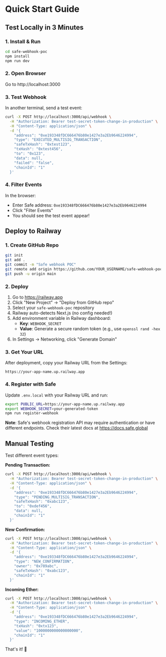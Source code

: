 # Quick Start Guide

## Test Locally in 3 Minutes

### 1. Install & Run
```bash
cd safe-webhook-poc
npm install
npm run dev
```

### 2. Open Browser
Go to http://localhost:3000

### 3. Test Webhook
In another terminal, send a test event:

```bash
curl -X POST http://localhost:3000/api/webhook \
  -H "Authorization: Bearer test-secret-token-change-in-production" \
  -H "Content-Type: application/json" \
  -d '{
    "address": "0xe193348fDC666476b80e1427e3a2Eb9646224994",
    "type": "EXECUTED_MULTISIG_TRANSACTION",
    "safeTxHash": "0xtest123",
    "txHash": "0xtest456",
    "to": "0x123",
    "data": null,
    "failed": "false",
    "chainId": "1"
  }'
```

### 4. Filter Events
In the browser:
- Enter Safe address: `0xe193348fDC666476b80e1427e3a2Eb9646224994`
- Click "Filter Events"
- You should see the test event appear!

## Deploy to Railway

### 1. Create GitHub Repo
```bash
git init
git add .
git commit -m "Safe webhook POC"
git remote add origin https://github.com/YOUR_USERNAME/safe-webhook-poc.git
git push -u origin main
```

### 2. Deploy
1. Go to https://railway.app
2. Click "New Project" → "Deploy from GitHub repo"
3. Select your `safe-webhook-poc` repository
4. Railway auto-detects Next.js (no config needed!)
5. Add environment variable in Railway dashboard:
   - **Key**: `WEBHOOK_SECRET`
   - **Value**: Generate a secure random token (e.g., use `openssl rand -hex 32`)
6. In Settings → Networking, click "Generate Domain"

### 3. Get Your URL
After deployment, copy your Railway URL from the Settings:
```
https://your-app-name.up.railway.app
```

### 4. Register with Safe
Update `.env.local` with your Railway URL and run:
```bash
export PUBLIC_URL=https://your-app-name.up.railway.app
export WEBHOOK_SECRET=your-generated-token
npm run register-webhook
```

**Note**: Safe's webhook registration API may require authentication or have different endpoints. Check their latest docs at https://docs.safe.global

## Manual Testing

Test different event types:

**Pending Transaction:**
```bash
curl -X POST http://localhost:3000/api/webhook \
  -H "Authorization: Bearer test-secret-token-change-in-production" \
  -H "Content-Type: application/json" \
  -d '{
    "address": "0xe193348fDC666476b80e1427e3a2Eb9646224994",
    "type": "PENDING_MULTISIG_TRANSACTION",
    "safeTxHash": "0xabc123",
    "to": "0xdef456",
    "data": null,
    "chainId": "1"
  }'
```

**New Confirmation:**
```bash
curl -X POST http://localhost:3000/api/webhook \
  -H "Authorization: Bearer test-secret-token-change-in-production" \
  -H "Content-Type: application/json" \
  -d '{
    "address": "0xe193348fDC666476b80e1427e3a2Eb9646224994",
    "type": "NEW_CONFIRMATION",
    "owner": "0x789abc",
    "safeTxHash": "0xabc123",
    "chainId": "1"
  }'
```

**Incoming Ether:**
```bash
curl -X POST http://localhost:3000/api/webhook \
  -H "Authorization: Bearer test-secret-token-change-in-production" \
  -H "Content-Type: application/json" \
  -d '{
    "address": "0xe193348fDC666476b80e1427e3a2Eb9646224994",
    "type": "INCOMING_ETHER",
    "txHash": "0xtx123",
    "value": "1000000000000000000",
    "chainId": "1"
  }'
```

That's it! 🎉

